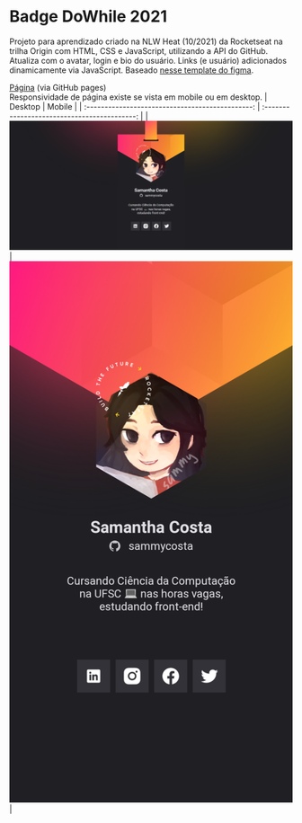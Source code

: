 # Badge DoWhile 2021

Projeto para aprendizado criado na NLW Heat (10/2021) da Rocketseat na trilha Origin com HTML, CSS e JavaScript, utilizando a API do GitHub. Atualiza com o avatar, login e bio do usuário. Links (e usuário) adicionados dinamicamente via JavaScript.
Baseado [nesse template do figma](https://www.figma.com/community/file/1031698737363668691).

[Página](https://sammycosta.github.io/nlw-heat-badge) (via GitHub pages)  
Responsividade de página existe se vista em mobile ou em desktop.
| Desktop | Mobile |
| :----------------------------------------------: | :------------------------------------------: |
| ![Desktop](/images/print-desktop.png 'Desktop') | ![Mobile](/images/print-mobile.png 'Mobile') |
